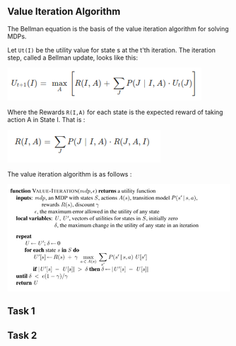 ## Value Iteration Algorithm

The Bellman equation is the basis of the value iteration algorithm for solving MDPs.

Let `Ut(I)` be the utility value for state s at the t'th iteration. The iteration step, called a Bellman update, looks
like this:


![,,,](https://raw.githubusercontent.com/mallika2011/Machine-Data-Learning/master/A2-2/images/Bellman.png)

Where the Rewards `R(I,A)` for each state is the expected reward of taking action A in State I. That is :

![..](https://github.com/mallika2011/Machine-Data-Learning/blob/master/A2-2/images/Riaj.png?raw=true)

The value iteration algorithm is as follows :

![..](https://github.com/mallika2011/Machine-Data-Learning/blob/master/A2-2/images/vi.png?raw=true)

## Task 1



## Task 2
